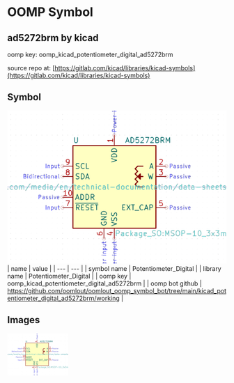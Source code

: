 # OOMP Symbol  
## ad5272brm  by kicad  
  
oomp key: oomp_kicad_potentiometer_digital_ad5272brm  
  
source repo at: [https://gitlab.com/kicad/libraries/kicad-symbols](https://gitlab.com/kicad/libraries/kicad-symbols)  
## Symbol  
  
[![working.png](working_600.png)](working.png)  
| name | value | 
| --- | --- | 
| symbol name | Potentiometer_Digital | 
| library name | Potentiometer_Digital | 
| oomp key | oomp_kicad_potentiometer_digital_ad5272brm | 
| oomp bot github | https://github.com/oomlout/oomlout_oomp_symbol_bot/tree/main/kicad_potentiometer_digital_ad5272brm/working | 
## Images  
  
[![working.png](working_140.png)](working.png)  
